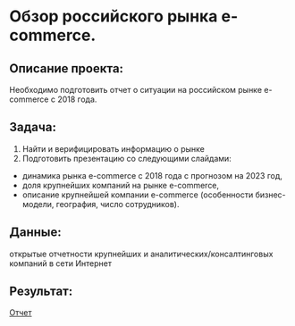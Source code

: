 # Обзор российского рынка e-commerce. 

## Описание проекта:

Необходимо подготовить отчет о ситуации на российском рынке e-commerce с 2018 года.

## Задача: 
1. Найти и верифицировать информацию о рынке
2. Подготовить презентацию со следующими слайдами:
  - динамика рынка e-commerce с 2018 года с прогнозом на 2023 год,
  - доля крупнейших компаний на рынке e-commerce,
  - описание крупнейшей компании e-commerce (особенности бизнес-модели, география, число сотрудников).

## Данные:
открытые отчетности крупнейших и аналитических/консалтинговых компаний в сети Интернет

## Результат:
[Отчет](https://github.com/maryaborisova/portfolio/blob/main/e-commerce%20report/%D0%9E%D0%B1%D0%B7%D0%BE%D1%80%20%D1%80%D0%BE%D1%81%D1%81%D0%B8%D0%B9%D1%81%D0%BA%D0%BE%D0%B3%D0%BE%20%D1%80%D1%8B%D0%BD%D0%BA%D0%B0%20E-commerce.pdf)

